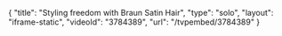 {
    "title": "Styling freedom with Braun Satin Hair",
    "type": "solo",
    "layout": "iframe-static",
    "videoId": "3784389",
    "url": "\/tvpembed\/3784389"
}
